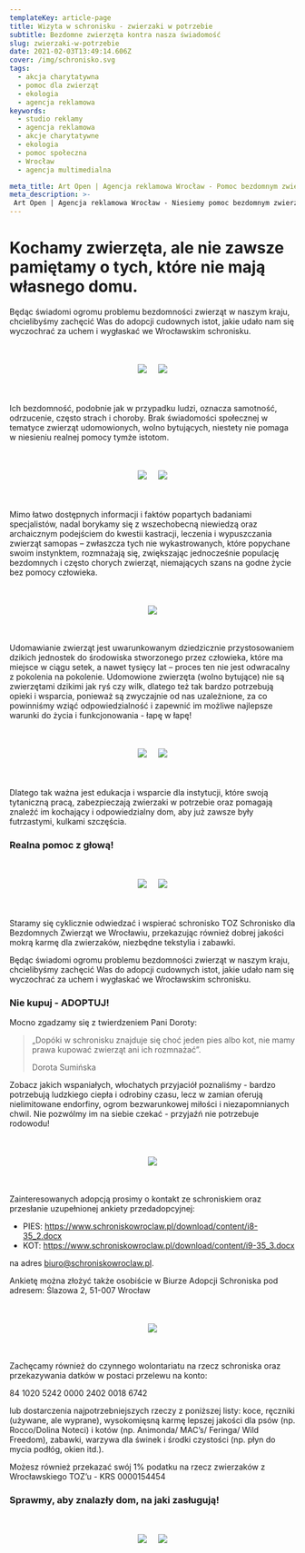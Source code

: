 ```yaml
---
templateKey: article-page
title: Wizyta w schronisku - zwierzaki w potrzebie
subtitle: Bezdomne zwierzęta kontra nasza świadomość
slug: zwierzaki-w-potrzebie
date: 2021-02-03T13:49:14.606Z
cover: /img/schronisko.svg
tags:
  - akcja charytatywna
  - pomoc dla zwierząt
  - ekologia
  - agencja reklamowa
keywords:
  - studio reklamy
  - agencja reklamowa
  - akcje charytatywne
  - ekologia
  - pomoc społeczna
  - Wrocław
  - agencja multimedialna

meta_title: Art Open | Agencja reklamowa Wrocław - Pomoc bezdomnym zwierzętom
meta_description: >-
 Art Open | Agencja reklamowa Wrocław - Niesiemy pomoc bezdomnym zwierzakom! Regularnie odwiedzamy schronisko zaopatrując je w wysokiej jakości posiłki dla zwierząt oraz zachęcamy do adopcji!.
---
```

# Kochamy zwierzęta, ale nie zawsze pamiętamy o tych, które nie mają własnego domu.

Będąc świadomi ogromu problemu bezdomności zwierząt w naszym kraju, chcielibyśmy zachęcić Was do adopcji cudownych istot, jakie udało nam się wyczochrać za uchem i wygłaskać we Wrocławskim schronisku.

<div style="text-align:center;margin-bottom:50px;margin-top:50px">
<img class="oimg" src="https://artopen.pl/images/BLOG/Doggo_3.jpg" />
&nbsp;&nbsp;&nbsp;
<img class="oimg" src="https://artopen.pl/images/BLOG/Kitku_5.jpg" />
</div>

Ich bezdomność, podobnie jak w przypadku ludzi, oznacza samotność, odrzucenie, często strach i choroby. Brak świadomości społecznej w tematyce zwierząt udomowionych, wolno bytujących, niestety nie pomaga w niesieniu realnej pomocy tymże istotom.

<div style="text-align:center;margin-bottom:50px;margin-top:50px">
<img class="oimg" src="https://artopen.pl/images/BLOG/Doggo_4.jpg" />
&nbsp;&nbsp;&nbsp;
<img class="oimg" src="https://artopen.pl/images/BLOG/Kitku_4.jpg" />
</div>


Mimo łatwo dostępnych informacji i faktów popartych badaniami specjalistów, nadal borykamy się z wszechobecną niewiedzą oraz archaicznym podejściem do kwestii kastracji, leczenia i wypuszczania zwierząt samopas – zwłaszcza tych nie wykastrowanych, które popychane swoim instynktem, rozmnażają się, zwiększając jednocześnie populację bezdomnych i często chorych zwierząt, niemających szans na godne życie bez pomocy człowieka.


<div style="text-align:center;margin-bottom:50px;margin-top:50px">
<img class="oimg" src="https://artopen.pl/images/BLOG/Kitku.jpg" />
</div>


Udomawianie zwierząt jest uwarunkowanym dziedzicznie przystosowaniem dzikich jednostek do środowiska stworzonego przez człowieka, które ma miejsce w ciągu setek, a nawet tysięcy lat – proces ten nie jest odwracalny z pokolenia na pokolenie. Udomowione zwierzęta (wolno bytujące) nie są zwierzętami dzikimi jak ryś czy wilk, dlatego też tak bardzo potrzebują opieki i wsparcia, ponieważ są zwyczajnie od nas uzależnione, za co powinniśmy wziąć odpowiedzialność i zapewnić im możliwe najlepsze warunki do życia i funkcjonowania - łapę w łapę!


<div style="text-align:center;margin-bottom:50px;margin-top:50px">
<img class="oimg" src="https://artopen.pl/images/BLOG/Doggo_5.jpg" />
&nbsp;&nbsp;&nbsp;
<img class="oimg" src="https://artopen.pl/images/BLOG/Kitku_3.jpg" />
</div>


Dlatego tak ważna jest edukacja i wsparcie dla instytucji, które swoją tytaniczną pracą, zabezpieczają zwierzaki w potrzebie oraz pomagają znaleźć im kochający i odpowiedzialny dom, aby już zawsze były futrzastymi, kulkami szczęścia.

### Realna pomoc z głową!

<div style="text-align:center;margin-bottom:50px;margin-top:50px">
<img class="oimg" src="https://artopen.pl/images/BLOG/Paczka.jpg" />
&nbsp;&nbsp;&nbsp;
<img class="oimg" src="https://artopen.pl/images/BLOG/Auto.jpg" />
</div>


Staramy się cyklicznie odwiedzać i wspierać schronisko TOZ Schronisko dla Bezdomnych Zwierząt we Wrocławiu, przekazując również dobrej jakości mokrą karmę dla zwierzaków, niezbędne tekstylia i zabawki.

Będąc świadomi ogromu problemu bezdomności zwierząt w naszym kraju, chcielibyśmy zachęcić Was do adopcji cudownych istot, jakie udało nam się wyczochrać za uchem i wygłaskać we Wrocławskim schronisku.

### Nie kupuj - ADOPTUJ!

Mocno zgadzamy się z twierdzeniem Pani Doroty:

>„Dopóki w schronisku znajduje się choć jeden pies albo kot, nie mamy prawa kupować zwierząt ani ich rozmnażać”.
>
>Dorota Sumińska

Zobacz jakich wspaniałych, włochatych przyjaciół poznaliśmy - bardzo potrzebują ludzkiego ciepła i odrobiny czasu, lecz w zamian oferują nielimitowane endorfiny, ogrom bezwarunkowej miłości i niezapomnianych chwil. Nie pozwólmy im na siebie czekać - przyjaźń nie potrzebuje rodowodu!

<div style="text-align:center;margin-bottom:50px;margin-top:50px">
<img class="oimg" src="https://artopen.pl/images/BLOG/Kitku-2.jpg" />
</div>



Zainteresowanych adopcją prosimy o kontakt ze schroniskiem oraz przesłanie uzupełnionej ankiety przedadopcyjnej:

- PIES: https://www.schroniskowroclaw.pl/download/content/i8-35_2.docx
- KOT: https://www.schroniskowroclaw.pl/download/content/i9-35_3.docx

na adres <a href="mailto:biuro@schroniskowroclaw.pl" target="_blank">biuro@schroniskowroclaw.pl</a>.

Ankietę można złożyć także osobiście w Biurze Adopcji Schroniska pod adresem:
Ślazowa 2, 51-007 Wrocław


<div style="text-align:center;margin-bottom:50px;margin-top:50px">
<img class="oimg" src="https://artopen.pl/images/BLOG/Doggo_2.jpg" />
</div>




Zachęcamy również do czynnego wolontariatu na rzecz schroniska oraz przekazywania datków w postaci przelewu na konto:

84 1020 5242 0000 2402 0018 6742

lub dostarczenia najpotrzebniejszych rzeczy z poniższej listy: koce, ręczniki (używane, ale wyprane), wysokomięsną karmę lepszej jakości dla psów (np. Rocco/Dolina Noteci) i kotów (np. Animonda/ MAC’s/ Feringa/ Wild Freedom), zabawki, warzywa dla świnek i środki czystości (np. płyn do mycia podłóg, okien itd.).

Możesz również przekazać swój 1% podatku na rzecz zwierzaków z Wrocławskiego TOZ’u - KRS 0000154454

### Sprawmy, aby znalazły dom, na jaki zasługują!

<div style="text-align:center;margin-bottom:50px;margin-top:50px">
<img class="oimg" src="https://artopen.pl/images/BLOG/Kitku_6.jpg" />
&nbsp;&nbsp;&nbsp;
<img class="oimg" src="https://artopen.pl/images/BLOG/Doggo_6.jpg" />
</div>

